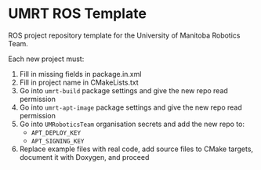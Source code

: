 # UMRT ROS Template
ROS project repository template for the University of Manitoba Robotics Team.

Each new project must:
1. Fill in missing fields in package.in.xml
2. Fill in project name in CMakeLists.txt
3. Go into `umrt-build` package settings and give the new repo read permission
4. Go into `umrt-apt-image` package settings and give the new repo read permission
5. Go into `UMRoboticsTeam` organisation secrets and add the new repo to:
   - `APT_DEPLOY_KEY`
   - `APT_SIGNING_KEY`
6. Replace example files with real code, add source files to CMake targets, document it with Doxygen, and proceed